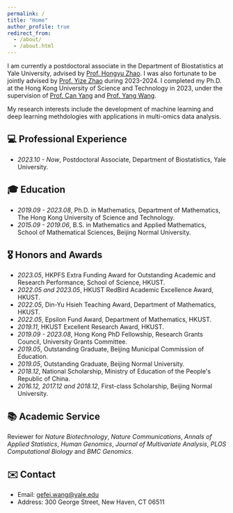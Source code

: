 ```yaml
---
permalink: /
title: "Home"
author_profile: true
redirect_from: 
  - /about/
  - /about.html
---
```


I am currently a postdoctoral associate in the Department of Biostatistics at Yale University, advised by [Prof. Hongyu Zhao](https://zhaocenter.org/index.html). I was also fortunate to be jointly advised by [Prof. Yize Zhao](https://www.yizezhao.com/) during 2023-2024. I completed my Ph.D. at the Hong Kong University of Science and Technology in 2023, under the supervision of [Prof. Can Yang](https://sites.google.com/site/eeyangc/) and [Prof. Yang Wang](https://facultyprofiles.hkust.edu.hk/profiles.php?profile=yang-wang-yangwang).

My research interests include the development of machine learning and deep learning methdologies with applications in multi-omics data analysis.

💻 Professional Experience
------
- *2023.10 - Now*, Postdoctoral Associate, Department of Biostatistics, Yale University.

🎓 Education
------
- *2019.09 - 2023.08*, Ph.D. in Mathematics, Department of Mathematics, The Hong Kong University of Science and Technology.
- *2015.09 - 2019.06*, B.S. in Mathematics and Applied Mathematics, School of Mathematical Sciences, Beijing Normal University.

🎖 Honors and Awards
------
- *2023.05*, HKPFS Extra Funding Award for Outstanding Academic and Research Performance, School of Science, HKUST.
- *2022.05 and 2023.05*, HKUST RedBird Academic Excellence Award, HKUST.
- *2022.05*, Din-Yu Hsieh Teaching Award, Department of Mathematics, HKUST.
- *2022.05*, Epsilon Fund Award, Department of Mathematics, HKUST.
- *2019.11*, HKUST Excellent Research Award, HKUST. 
- *2019.09 - 2023.08*, Hong Kong PhD Fellowship, Research Grants Council, University Grants Committee. 
- *2019.05*, Outstanding Graduate, Beijing Municipal Commission of Education. 
- *2019.05*, Outstanding Graduate, Beijing Normal University. 
- *2018.12*, National Scholarship, Ministry of Education of the People's Republic of China. 
- *2016.12, 2017.12 and 2018.12*, First-class Scholarship, Beijing Normal University.

📚 Academic Service
------
Reviewer for *Nature Biotechnology*, *Nature Communications*, *Annals of Applied Statistics*, *Human Genomics*, *Journal of Multivariate Analysis*, *PLOS Computational Biology* and *BMC Genomics*.

✉️ Contact
------
- Email: gefei.wang@yale.edu
- Address: 300 George Street, New Haven, CT 06511
